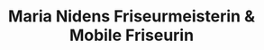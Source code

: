 ---
title: "Maria Nidens Friseurmeisterin & Mobile Friseurin"
url: /birlenbach/maria-nidens-friseurmeisterin-und-mobile-friseurin/
shop: Friseur
---